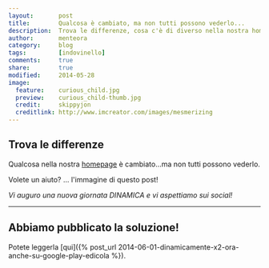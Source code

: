 ```yaml
---
layout:       post
title:        Qualcosa è cambiato, ma non tutti possono vederlo...
description:  Trova le differenze, cosa c'è di diverso nella nostra homepage? 
author:       menteora
category:     blog
tags:         [indovinello]
comments:     true
share:        true
modified:     2014-05-28
image:
  feature:    curious_child.jpg
  preview:    curious_child-thumb.jpg
  credit:     skippyjon
  creditlink: http://www.imcreator.com/images/mesmerizing
---
```


## Trova le differenze

Qualcosa nella nostra [homepage](http://www.dinamicamente.org) è cambiato...ma non tutti possono vederlo.

Volete un aiuto? ... l'immagine di questo post!

*Vi auguro una nuova giornata DINAMICA e vi aspettiamo sui social!*

- - -

## Abbiamo pubblicato la soluzione!

Potete leggerla [qui]({% post_url 2014-06-01-dinamicamente-x2-ora-anche-su-google-play-edicola %}).